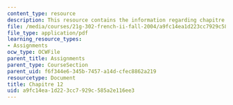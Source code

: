 ```yaml
---
content_type: resource
description: This resource contains the information regarding chapitre 12.
file: /media/courses/21g-302-french-ii-fall-2004/a9fc14ea1d223cc7929c585a2e116ee3_MIT21G_302_F04_classe_Z.pdf
file_type: application/pdf
learning_resource_types:
- Assignments
ocw_type: OCWFile
parent_title: Assignments
parent_type: CourseSection
parent_uid: f6f344e6-345b-7457-a14d-cfec8862a219
resourcetype: Document
title: Chapitre 12
uid: a9fc14ea-1d22-3cc7-929c-585a2e116ee3
---
```

